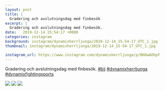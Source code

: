 ```yaml
---
layout: post
title: |
  Gradering och avslutningsdag med finbesök
excerpt: |
  Gradering och avslutningsdag med finbesök.   
date:   2019-12-14 15:54:17 +0000
categories: instagram
background: instagram/dynamixherrljunga/2019-12-14_15-54-17_UTC_1.jpg
thumbnail: instagram/dynamixherrljunga/2019-12-14_15-54-17_UTC_1.jpg

instagram_url: https://www.instagram.com/dynamixherrljunga/p/B6DwAOhpF-z
---
```

Gradering och avslutningsdag med finbesök. [#bjj](https://www.instagram.com/explore/tags/bjj/) [#dynamixherrljunga](https://www.instagram.com/explore/tags/dynamixherrljunga/) [#dynamixfightingsports](https://www.instagram.com/explore/tags/dynamixfightingsports/)



<img src='{{ site.baseurl }}/instagram/dynamixherrljunga/2019-12-14_15-54-17_UTC_1.jpg' class='img-fluid' />


<img src='{{ site.baseurl }}/instagram/dynamixherrljunga/2019-12-14_15-54-17_UTC_2.jpg' class='img-fluid' />


<img src='{{ site.baseurl }}/instagram/dynamixherrljunga/2019-12-14_15-54-17_UTC_3.jpg' class='img-fluid' />

